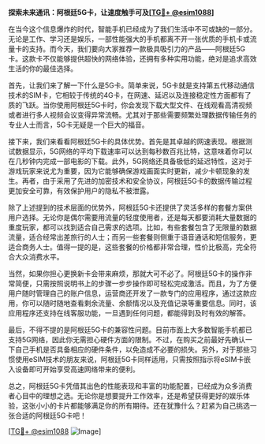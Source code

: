 **探索未来通讯：阿根廷5G卡，让速度触手可及[[TG💪+ @esim1088](https://t.me/s/esim1088)]**

在当今这个信息爆炸的时代，智能手机已经成为了我们生活中不可或缺的一部分。无论是工作、学习还是娱乐，一部性能强大的手机都离不开一张优质的手机卡或流量卡的支持。而今天，我们要向大家推荐一款极具吸引力的产品——阿根廷5G卡。这款卡不仅能够提供超快的网络体验，还拥有多种实用功能，绝对是追求高效生活的你的最佳选择。

首先，让我们来了解一下什么是5G卡。简单来说，5G卡就是支持第五代移动通信技术的SIM卡，它相较于传统的4G卡，在网速、延迟以及连接稳定性方面都有了质的飞跃。当你使用阿根廷5G卡时，你会发现下载大型文件、在线观看高清视频或者进行多人视频会议变得异常流畅。尤其对于那些需要频繁处理数据传输任务的专业人士而言，5G卡无疑是一个巨大的福音。

接下来，我们来看看阿根廷5G卡的具体优势。首先是其卓越的网速表现。根据测试数据显示，5G网络的平均下载速率可以达到每秒数百兆比特，这意味着你可以在几秒钟内完成一部电影的下载。此外，5G网络还具备极低的延迟特性，这对于游戏玩家来说尤为重要，因为它能够确保游戏画面实时更新，减少卡顿现象的发生。再者，由于采用了先进的加密技术和安全协议，阿根廷5G卡的数据传输过程更加安全可靠，有效保护用户的隐私不被泄露。

除了上述提到的技术层面的优势外，阿根廷5G卡还提供了灵活多样的套餐方案供用户选择。无论你是偶尔需要用流量的轻度使用者，还是每天都要消耗大量数据的重度玩家，都可以找到适合自己需求的选项。比如，有些套餐包含了无限量的数据流量，适合经常出差旅行的人士；而另一些套餐则侧重于语音通话和短信服务，更适合商务人士。值得一提的是，这些套餐的价格都非常合理，性价比极高，完全符合大众消费水平。

当然，如果你担心更换新卡会带来麻烦，那就大可不必了。阿根廷5G卡的操作非常简便，只需按照说明书上的步骤一步步操作即可轻松完成激活。而且，为了方便用户随时管理自己的账户信息，运营商还开发了一款专门的应用程序，通过这款应用，你可以随时随地查看剩余流量、余额情况以及充值记录等重要信息。同时，该应用程序还支持在线客服功能，一旦遇到任何问题，都能得到及时有效的解答。

最后，不得不提的是阿根廷5G卡的兼容性问题。目前市面上大多数智能手机都已支持5G网络，因此你无需担心硬件方面的限制。不过，在购买之前最好先确认一下自己手机是否具备相应的硬件条件，以免造成不必要的损失。另外，对于那些习惯使用eSIM技术的朋友来说，阿根廷5G卡同样适用，只需按照指示将eSIM卡嵌入设备即可开始享受高速网络带来的便利。

总之，阿根廷5G卡凭借其出色的性能表现和丰富的功能配置，已经成为众多消费者心目中的理想之选。无论你是想要提升工作效率，还是希望获得更好的娱乐体验，这张小小的卡片都能够满足你的所有期待。还在犹豫什么？赶紧为自己挑选一张合适的阿根廷5G卡吧！

[[TG💪+ @esim1088](https://t.me/s/esim1088) ![Image](https://i.postimg.cc/4NQfJmqS/Snipaste-2025-05-13-00-14-12.png)]
